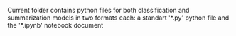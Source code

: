 Current folder contains python files for both classification and summarization models in two formats each: a standart '\*\.py' python file and the '\*\.ipynb' notebook document
